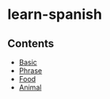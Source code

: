 # learn-spanish

## Contents

* [Basic](Basic.md)
* [Phrase](Phrase.md)
* [Food](Food.md)
* [Animal](Animal.md)

